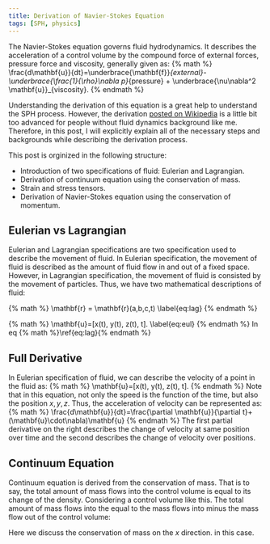 ```yaml
---
title: Derivation of Navier-Stokes Equation
tags: [SPH, physics]
---
```

The Navier-Stokes equation governs fluid hydrodynamics. It describes the acceleration of a control volume by the compound force of external forces, pressure force and viscosity, generally given as:
{% math %}
\frac{d\mathbf{u}}{dt}=\underbrace{\mathbf{f}}_{external}-\underbrace{\frac{1}{\rho}\nabla p}_{pressure} + \underbrace{\nu\nabla^2 \mathbf{u}}_{viscosity}.
{% endmath %}

Understanding the derivation of this equation is a great help to understand the SPH process. However, the derivation [posted on Wikipedia](https://en.wikipedia.org/wiki/Derivation_of_the_Navier–Stokes_equations) is a little bit too advanced for people without fluid dynamics background like me. Therefore, in this post, I will explicitly explain all of the necessary steps and backgrounds while describing the derivation process.

This post is orginized in the following structure:

* Introduction of two specifications of fluid: Eulerian and Lagrangian.
* Derivation of continuum equation using the conservation of mass.
* Strain and stress tensors.
* Derivation of Navier-Stokes equation using the conservation of momentum.

## Eulerian vs Lagrangian

Eulerian and Lagrangian specifications are two specification used to describe the movement of fluid. In Eulerian specification, the movement of fluid is described as the amount of fluid flow in and out of a fixed space. However, in Lagrangian specification, the movement of fluid is consisted by the movement of particles. Thus, we have two mathematical descriptions of fluid:

{% math %}
\mathbf{r} = \mathbf{r}(a,b,c,t)
\label{eq:lag}
{% endmath %}

{% math %}
\mathbf{u}=[x(t), y(t), z(t), t].
\label{eq:eul}
{% endmath %}
In eq {% math %}\ref{eq:lag}{% endmath %}
## Full Derivative
In Eulerian specification of fluid, we can describe the velocity of a point in the fluid as:
{% math %}
\mathbf{u}=[x(t), y(t), z(t), t].
{% endmath %}
Note that in this equation, not only the speed is the function of the time, but also the position $x,y,z$. Thus, the acceleration of velocity can be represented as:
{% math %}
\frac{d\mathbf{u}}{dt}=\frac{\partial \mathbf{u}}{\partial t}+(\mathbf{u}\cdot\nabla)\mathbf{u}
{% endmath %}
The first partial derivative on the right describes the change of velocity at same position over time and the second describes the change of velocity over positions. 

## Continuum Equation
Continuum equation is derived from the conservation of mass. That is to say, the total amount of mass flows into the control volume is equal to its change of the density. Considering a control volume like this. The  total amount of mass flows into the equal to the mass flows into minus  the mass flow out of the control volume:

Here we discuss the conservation of mass on the $x$ direction. in this case. 

